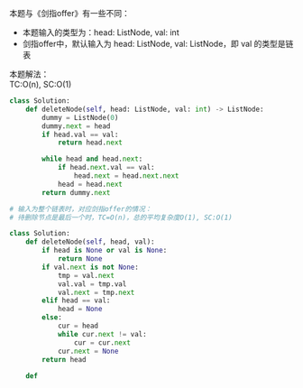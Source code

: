 本题与《剑指offer》有一些不同：
- 本题输入的类型为：head: ListNode, val: int
- 剑指offer中，默认输入为 head: ListNode, val: ListNode，即 val 的类型是链表

本题解法：  
TC:O(n), SC:O(1)

```python
class Solution:
    def deleteNode(self, head: ListNode, val: int) -> ListNode:
        dummy = ListNode(0)
        dummy.next = head
        if head.val == val: 
            return head.next 

        while head and head.next:
            if head.next.val == val:   
                head.next = head.next.next
            head = head.next
        return dummy.next
```

```python
# 输入为整个链表时，对应剑指offer的情况：
# 待删除节点是最后一个时，TC=O(n)，总的平均复杂度O(1), SC:O(1)

class Solution:
    def deleteNode(self, head, val):
        if head is None or val is None:
            return None
        if val.next is not None: 
            tmp = val.next
            val.val = tmp.val
            val.next = tmp.next
        elif head == val: 
            head = None
        else:
            cur = head
            while cur.next != val:
                cur = cur.next
            cur.next = None
        return head
    
    def 
```